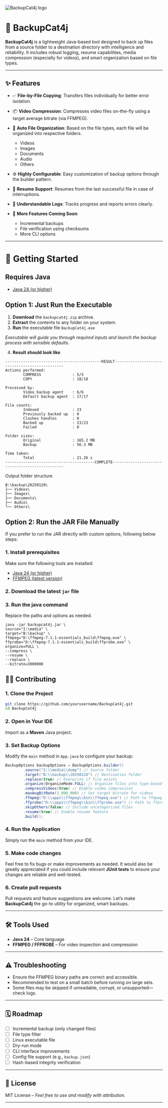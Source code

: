 ![BackupCat4j logo](src/main/resources/app-icon.ico)

# 🐾 BackupCat4j

**BackupCat4j** is a lightweight Java-based tool designed to back up files from a source folder to a destination directory with intelligence and reliability. It includes robust logging, resume capabilities, media compression (especially for videos), and smart organization based on file types.

---

## ✨ Features

* ✅ **File-by-File Copying**: Transfers files individually for better error isolation.
* 📦 **Video Compression**: Compresses video files on-the-fly using a target average bitrate (via FFMPEG).
* 📁 **Auto File Organization**: Based on the file types, each file will be organized into respective folders.
    * Videos
    * Images
    * Documents
    * Audio
    * Others
* ⚙️ **Highly Configurable**: Easy customization of backup options through the builder pattern.
* 🔁 **Resume Support**: Resumes from the last successful file in case of interruptions.
* 📝 **Understandable Logs**: Tracks progress and reports errors clearly.
* 🚧 **More Features Coming Soon**:

    * Incremental backups
    * File verification using checksums
    * More CLI options

---

# 🚀 Getting Started

## Requires Java
* [Java 24 (or higher)](https://jdk.java.net/)

## Option 1: Just Run the Executable

1. **Download** the `backupcat4j.zip` archive.
2. **Extract** the contents to any folder on your system.
3. **Run** the executable file `BackupCat4j.exe`

*Executable will guide you through required inputs and launch the backup process with sensible defaults.*

4. **Result should look like**

```declarative
-------------------------------------------RESULT-----------------------------------------------
Actions performed:
        COMPRESS              : 5/5
        COPY                  : 18/18

Processed by:
        Video backup agent    : 6/6
        Default backup agent  : 17/17

File counts:
        Indexed               : 23
        Previously backed up  : 0
        Clashes handles       : 0
        Backed up             : 23/23
        Failed                : 0

Folder sizes:
        Original              : 165.2 MB
        Backup                : 56.3 MB

Time taken:
        Total                 : 21.26 s
----------------------------------------COMPLETE------------------------------------------------
```

Output folder structure
```
B:\backup\20250120\
├── Videos\
├── Images\
├── Documents\
├── Audio\
└── Others\
```

## Option 2: Run the JAR File Manually

If you prefer to run the JAR directly with custom options, following below steps:

### 1. Install prerequisites

Make sure the following tools are installed:

* [Java 24 (or higher)](https://jdk.java.net/)
* [FFMPEG (latest version)](https://ffmpeg.org/download.html)

### 2. Download the latest `jar` file

### 3. Run the java command

Replace the paths and options as needed.

```declarative
java -jar backupcat4j.jar \
source="I:\media" \
target="B:\backup" \
ffmpeg="D:\ffmpeg-7.1.1-essentials_build\ffmpeg.exe" \
ffprobe="D:\ffmpeg-7.1.1-essentials_build\ffprobe.exe" \
organize=FULL \
--compress \
--resume \
--replace \
--bitrate=3000000
```

## 🧑‍💻 Contributing

### 1. Clone the Project

```bash
git clone https://github.com/yourusername/BackupCat4j.git
cd BackupCat4j
```

### 2. Open in Your IDE

Import as a **Maven** Java project.

### 3. Set Backup Options

Modify the `main` method in `App.java` to configure your backup:

```java
BackupOptions backupOptions = BackupOptions.builder()
        .source("I:\\media\\dump") // Source folder
        .target("B:\\backup\\20250120") // Destination folder
        .replace(true) // Overwrite if file exists
        .organize(OrganizeMode.FULL) // Organize files into type-based folders
        .compressVideos(true) // Enable video compression
        .maxAvgBitRate(3_000_000) // Set target bitrate for videos
        .ffmpeg("D:\\apps\\ffmpeg\\bin\\ffmpeg.exe") // Path to ffmpeg
        .ffprobe("D:\\apps\\ffmpeg\\bin\\ffprobe.exe") // Path to ffprobe
        .skipOthers(false) // Include uncategorized files
        .resume(true) // Enable resume feature
        .build();
```

### 4. Run the Application

Simply run the `main` method from your IDE.

### 5. Make code changes

Feel free to fix bugs or make improvements as needed. It would also be greatly appreciated if you could include relevant **JUnit tests** to ensure your changes are reliable and well-tested.

### 6. Create pull requests
Pull requests and feature suggestions are welcome. Let’s make **BackupCat4j** the go-to utility for organized, smart backups.

---

## 🛠️ Tools Used

* **Java 24** – Core language
* **FFMPEG / FFPROBE** – For video inspection and compression

---

## ⚠️ Troubleshooting

* Ensure the FFMPEG binary paths are correct and accessible.
* Recommended to test on a small batch before running on large sets.
* Some files may be skipped if unreadable, corrupt, or unsupported—check logs.

---

## 🗓️ Roadmap

* [ ] Incremental backup (only changed files)
* [ ] File type filter
* [ ] Linux executable file
* [ ] Dry-run mode
* [ ] CLI interface improvements
* [ ] Config file support (e.g., `backup.json`)
* [ ] Hash-based integrity verification

---

## 📄 License

MIT License – *Feel free to use and modify with attribution.*

---